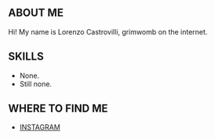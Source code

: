 ## ABOUT ME

Hi! My name is Lorenzo Castrovilli, grimwomb on the internet.

## SKILLS

- None.
- Still none.

## WHERE TO FIND ME

- [INSTAGRAM](https://www.instagram.com/perfalore/?next=%2F)
